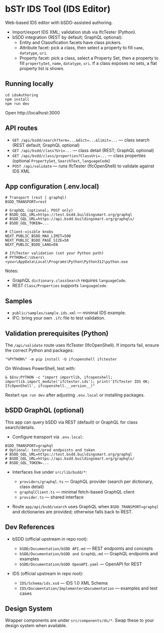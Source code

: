 # bSTr IDS Tool (IDS Editor)

Web-based IDS editor with bSDD-assisted authoring.

- Import/export IDS XML; validation stub via IfcTester (Python).
- bSDD integration (REST by default; GraphQL optional):
  - Entity and Classification facets have class pickers.
  - Attribute facet: pick a class, then select a property to fill `name`, `datatype`, `uri`.
  - Property facet: pick a class, select a Property Set, then a property to fill `propertySet`, `name`, `datatype`, `uri`. If a class exposes no sets, a flat property list is shown.

## Running locally

```
cd idsAuthoring
npm install
npm run dev
```

Open http://localhost:3000

## API routes

- `GET /api/bsdd/search?term=...&dict=...&limit=...` — class search (REST default; GraphQL optional)
- `GET /api/bsdd/class?Uri=...` — class detail (REST; GraphQL optional)
- `GET /api/bsdd/class/properties?ClassUri=...` — class properties (optional `PropertySet`, `SearchText`, `languageCode`)
- `POST /api/validate` — runs IfcTester (IfcOpenShell) to validate against IDS XML

## App configuration (.env.local)

```
# Transport (rest | graphql)
BSDD_TRANSPORT=rest

# GraphQL (optional; POST only)
# BSDD_GQL_URL=https://test.bsdd.buildingsmart.org/graphql
# BSDD_GQL_URL=https://api.bsdd.buildingsmart.org/graphqls/
# BSDD_GQL_TOKEN=...

# Client-visible knobs
NEXT_PUBLIC_BSDD_MAX_LIMIT=500
NEXT_PUBLIC_BSDD_PAGE_SIZE=50
NEXT_PUBLIC_BSDD_LANG=EN

# IfcTester validation (set your Python path)
# PYTHON=C:\Users\<you>\AppData\Local\Programs\Python\Python312\python.exe
```

Notes:
- GraphQL `dictionary.classSearch` requires `languageCode`.
- REST `Class/Properties` supports `languageCode`.

## Samples

- `public/samples/sample.ids.xml` — minimal IDS example.
- IFC: bring your own `.ifc` file to test validation.

## Validation prerequisites (Python)

The `/api/validate` route uses IfcTester (IfcOpenShell). If imports fail, ensure the correct Python and packages:

```
"%PYTHON%" -m pip install -U ifcopenshell ifctester
```

On Windows PowerShell, test with:

```
& $Env:PYTHON -c "import importlib, ifcopenshell; importlib.import_module('ifctester.ids'); print('IfcTester IDS OK; IfcOpenShell', ifcopenshell.__version__)"
```

Restart `npm run dev` after adjusting `.env.local` or installing packages.

## bSDD GraphQL (optional)

This app can query bSDD via REST (default) or GraphQL for class search/details.

- Configure transport via `.env.local`:

```
BSDD_TRANSPORT=graphql
# Optional: test/prod endpoints and token
# BSDD_GQL_URL=https://test.bsdd.buildingsmart.org/graphql
# BSDD_GQL_URL=https://api.bsdd.buildingsmart.org/graphqls/
# BSDD_GQL_TOKEN=...
```

- Interfaces live under `src/lib/bsdd/*`:
  - `providers/graphql.ts` — GraphQL provider (search per dictionary, class detail)
  - `graphqlClient.ts` — minimal fetch-based GraphQL client
  - `provider.ts` — shared interface

- Route `app/api/bsdd/search` uses GraphQL when `BSDD_TRANSPORT=graphql` and dictionaries are provided; otherwise falls back to REST.

## Dev References

- bSDD (official upstream in repo root):
  - `bSDD/Documentation/bSDD API.md` — REST endpoints and concepts
  - `bSDD/Documentation/bSDD and GraphQL.md` — GraphQL endpoints and examples
  - `bSDD/Documentation/bSDD OpenAPI.yaml` — OpenAPI for REST

- IDS (official upstream in repo root):
  - `IDS/Schema/ids.xsd` — IDS 1.0 XML Schema
  - `IDS/Documentation/ImplementersDocumentation` — examples and test cases

## Design System

Wrapper components are under `src/components/ds/*`. Swap these to your design system when available.
